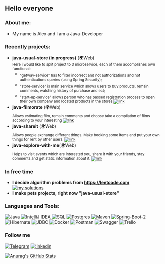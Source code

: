 ## Hello everyone 

### About me:
* My name is Alex and I am a Java-Developer

### Recently projects:

* **java-usual-store (in progress)** (🌍Web) \
<sub>Here i would like to split project to 3 microservice, each of them accomplishes own functional:</sub>
  * <sub>"getway-service" has to filter incorrect and not authorizations and not authentications queries (using Spring Security);</sub>
  * <sub>"store-service" is main service which allows users to buy products, remain comments, watching history of purchase and ect;</sub>
  * <sub>"start-up-service" allows person who has passed registration process to open their own company and located products in the stores.[![link](https://img.shields.io/badge/-link-orange?style=?style=plastic&logo=appveyor&logo=)](https://github.com/AlexKlinkov/java-usual-store)</sub>
* **java-filmorate** (🌍Web) \
<sub>Allows estimating film, remain comments and 
choose take a compilation of films according to your interesting [![link](https://img.shields.io/badge/-link-orange?style=?style=plastic&logo=appveyor&logo=)](https://github.com/AlexKlinkov/java-filmorate) </sub>
* **java-shareit** (🌍Web) \
<sub>Allows people exchange different things. 
Make booking some items and put your own things for rent 
by other users. [![link](https://img.shields.io/badge/-link-orange?style=?style=plastic&logo=appveyor&logo=)](https://github.com/AlexKlinkov/java-shareit) </sub>
* **java-explore-with-me**(🌍Web) \
<sub>Helps to visit events which are interested you, 
share it with your friends, stay comments and get static information about it. [![link](https://img.shields.io/badge/-link-orange?style=?style=plastic&logo=appveyor&logo=)](https://github.com/AlexKlinkov/java-explore-with-me) </sub>

### In free time
* **I decide algorithm problems from https://leetcode.com** \
[![my solutions](https://img.shields.io/badge/-MY_SOLUTIONS-blueviolet?style=?style=flat-square&logo=appveyor&logo=)](https://github.com/AlexKlinkov/leetcode)
* **I make pets projects, right now "java-usual-store"** 
### Languages and Tools:
![Java](https://img.shields.io/badge/-Java-red?style=for-the-badge&logo=oracle)
![IntelliJ IDEA](https://img.shields.io/badge/IntelliJIDEA-000000.svg?style=for-the-badge&logo=intellij-idea&logoColor=white)
![SQL](https://img.shields.io/badge/-SQL-ed?style=for-the-badge&logo=PostgreSql)
![Postgres](https://img.shields.io/badge/postgres-%23316192.svg?style=for-the-badge&logo=postgresql&logoColor=white)
![Maven](https://img.shields.io/badge/-Maven-pink?style=for-the-badge&logo=apacheMaven)
![Spring-Boot-2](https://img.shields.io/badge/spring_boot-%236DB33F.svg?style=for-the-badge&logo=spring&logoColor=white)
![Hibernate](https://img.shields.io/badge/-Hibernate-9cf?style=for-the-badge&logo=hibernate)
![JDBC](https://img.shields.io/badge/JDBC-F80000?style=for-the-badge&logo=oracle&logoColor=white)
![Docker](https://img.shields.io/badge/docker-%230db7ed.svg?style=for-the-badge&logo=docker&logoColor=white)
![Postman](https://img.shields.io/badge/Postman-FF6C37?style=for-the-badge&logo=postman&logoColor=white)
![Swagger](https://img.shields.io/badge/-Swagger-%23Clojure?style=for-the-badge&logo=swagger&logoColor=white)
![Trello](https://img.shields.io/badge/Trello-%23026AA7.svg?style=for-the-badge&logo=Trello&logoColor=white)

### Follow me
[![Telegram](https://img.shields.io/badge/-Telegram-blue?style=for-the-badge&logo=telegram)](https://t.me/Alex_Alex00)
[![linkedin](https://img.shields.io/badge/LinkedIn-0077B5?style=for-the-badge&logo=linkedin&logoColor=white)](https://www.linkedin.com/in/aleksandr-klinkov)


[![Anurag's GitHub Stats](https://github-readme-stats.vercel.app/api?username=AlexKlinkov&show_icons=true&theme=radical)](https://github.com/anuraghazra/github-readme-stats)

